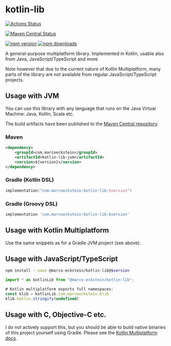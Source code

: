 # kotlin-lib

[![Actions Status](
    https://github.com/marco-eckstein/kotlin-lib/workflows/Java%20CI%20with%20Gradle/badge.svg
)](
    https://github.com/marco-eckstein/kotlin-lib/actions?query=workflow%3A"Java+CI+with+Gradle"
)

[![Maven Central Status](
    https://maven-badges.herokuapp.com/maven-central/com.marcoeckstein/kotlin-lib/badge.svg
)](
    https://search.maven.org/search?q=g:com.marcoeckstein%20a:kotlin-lib*
)

[![npm version](https://badge.fury.io/js/%40marco-eckstein%2Fjs-utils.svg)](
https://badge.fury.io/js/%40marco-eckstein%2Fjs-utils
)
[![npm downloads](https://img.shields.io/npm/dt/@marco-eckstein/js-utils.svg)](
https://npm-stat.com/charts.html?package=%40marco-eckstein%2Fjs-utils&from=2018-05-02
)

A general-purpose multiplatform library. Implemented in Kotlin, usable also from Java, JavaScript/TypeScript
and more.

Note however that due to the current nature of Kotlin Multiplatform, many parts of the library are not
available from regular JavaScript/TypeScript projects.

## Usage with JVM

You can use this library with any language that runs on the Java Virtual Machine: Java, Kotlin, Scala etc.

The build artifacts have been published to the
[Maven Central repository](https://search.maven.org/search?q=g:com.marcoeckstein%20a:kotlin-lib*).

### Maven

```xml
<dependency>
    <groupId>com.marcoeckstein</groupId>
    <artifactId>kotlin-lib-jvm</artifactId>
    <version>${version}</version>
</dependency>
```

### Gradle (Kotlin DSL)

```kotlin
implementation("com.marcoeckstein:kotlin-lib:$version")
```

### Gradle (Groovy DSL)

```groovy
implementation 'com.marcoeckstein:kotlin-lib:$version'
```

## Usage with Kotlin Multiplatform

Use the same snippets as for a Gradle JVM project (see above).

## Usage with JavaScript/TypeScript

```bash
npm install --save @marco-eckstein/kotlin-lib@$version
```

```TypeScript
import * as kotlinLib from "@marco-eckstein/kotlin-lib";

# Kotlin multiplatform exports full namespaces:
const klib = kotlinLib.com.marcoeckstein.klib
klib.kotlin.stringify(undefined)
```

## Usage with C, Objective-C etc.

I do not actively support this, but you should be able to build native binaries of this project yourself
using Gradle.
Please see the [Kotlin Multiplatform docs](https://kotlinlang.org/docs/multiplatform.html).
